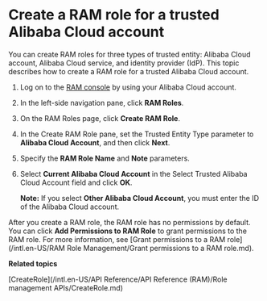 # Create a RAM role for a trusted Alibaba Cloud account

You can create RAM roles for three types of trusted entity: Alibaba Cloud account, Alibaba Cloud service, and identity provider \(IdP\). This topic describes how to create a RAM role for a trusted Alibaba Cloud account.

1.  Log on to the [RAM console](https://ram.console.aliyun.com/) by using your Alibaba Cloud account.

2.  In the left-side navigation pane, click **RAM Roles**.

3.  On the RAM Roles page, click **Create RAM Role**.

4.  In the Create RAM Role pane, set the Trusted Entity Type parameter to **Alibaba Cloud Account**, and then click **Next**.

5.  Specify the **RAM Role Name** and **Note** parameters.

6.  Select **Current Alibaba Cloud Account** in the Select Trusted Alibaba Cloud Account field and click **OK**.

    **Note:** If you select **Other Alibaba Cloud Account**, you must enter the ID of the Alibaba Cloud account.


After you create a RAM role, the RAM role has no permissions by default. You can click **Add Permissions to RAM Role** to grant permissions to the RAM role. For more information, see [Grant permissions to a RAM role](/intl.en-US/RAM Role Management/Grant permissions to a RAM role.md).

**Related topics**  


[CreateRole](/intl.en-US/API Reference/API Reference (RAM)/Role management APIs/CreateRole.md)

